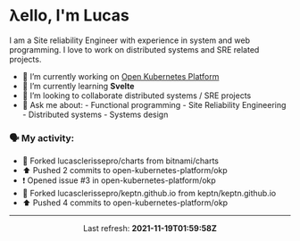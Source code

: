 # λello, I'm Lucas

I am a Site reliability Engineer with experience in system and web programming. I love to work on distributed systems and SRE related projects.

- 🔭 I’m currently working on [Open Kubernetes Platform](https://github.com/open-kubernetes-platform/okp)
- 🌱 I’m currently learning **Svelte**
- 👯 I’m looking to collaborate distributed systems / SRE projects
- 💬 Ask me about:
      - Functional programming
      - Site Reliability Engineering
      - Distributed systems
      - Systems design

### 🗣 My activity:

* 🍴 Forked lucasclerissepro/charts from bitnami/charts
* ⬆️ Pushed 2 commits to open-kubernetes-platform/okp
* ❗️ Opened issue #3 in open-kubernetes-platform/okp
* 🍴 Forked lucasclerissepro/keptn.github.io from keptn/keptn.github.io
* ⬆️ Pushed 4 commits to open-kubernetes-platform/okp
---

<p align="center">
  Last refresh: 
  <b>2021-11-19T01:59:58Z</b>
</p>
